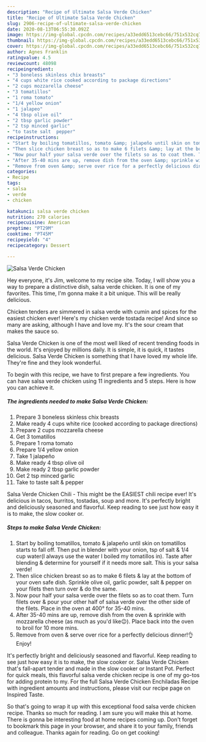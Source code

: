 ```yaml
---
description: "Recipe of Ultimate Salsa Verde Chicken"
title: "Recipe of Ultimate Salsa Verde Chicken"
slug: 2906-recipe-of-ultimate-salsa-verde-chicken
date: 2020-08-13T06:55:30.092Z
image: https://img-global.cpcdn.com/recipes/a33edd6513cebc66/751x532cq70/salsa-verde-chicken-recipe-main-photo.jpg
thumbnail: https://img-global.cpcdn.com/recipes/a33edd6513cebc66/751x532cq70/salsa-verde-chicken-recipe-main-photo.jpg
cover: https://img-global.cpcdn.com/recipes/a33edd6513cebc66/751x532cq70/salsa-verde-chicken-recipe-main-photo.jpg
author: Agnes Franklin
ratingvalue: 4.5
reviewcount: 48098
recipeingredient:
- "3 boneless skinless chix breasts"
- "4 cups white rice cooked according to package directions"
- "2 cups mozzarella cheese"
- "3 tomatillos"
- "1 roma tomato"
- "1/4 yellow onion"
- "1 jalapeo"
- "4 tbsp olive oil"
- "2 tbsp garlic powder"
- "2 tsp minced garlic"
- "to taste salt  pepper"
recipeinstructions:
- "Start by boiling tomatillos, tomato &amp; jalapeño until skin on tomatillos starts to fall off. Then put in blender with your onion, tsp of salt &amp; 1/4 cup water(I always use the water I boiled my tomatillos in). Taste after blending &amp; determine for yourself if it needs more salt. This is your salsa verde!"
- "Then slice chicken breast so as to make 6 filets &amp; lay at the bottom of your oven safe dish. Sprinkle olive oil, garlic powder, salt &amp; pepper on your filets then turn over &amp; do the same."
- "Now pour half your salsa verde over the filets so as to coat them. Turn filets over &amp; pour your other half of salsa verde over the other side of the filets. Place in the oven at 400° for 35-40 mins."
- "After 35-40 mins are up, remove dish from the oven &amp; sprinkle with mozzarella cheese (as much as you&#39;d like😉). Place back into the oven to broil for 10 more mins."
- "Remove from oven &amp; serve over rice for a perfectly delicious dinner!👌Enjoy!"
categories:
- Recipe
tags:
- salsa
- verde
- chicken

katakunci: salsa verde chicken 
nutrition: 270 calories
recipecuisine: American
preptime: "PT29M"
cooktime: "PT45M"
recipeyield: "4"
recipecategory: Dessert

---
```



![Salsa Verde Chicken](https://img-global.cpcdn.com/recipes/a33edd6513cebc66/751x532cq70/salsa-verde-chicken-recipe-main-photo.jpg)

Hey everyone, it's Jim, welcome to my recipe site. Today, I will show you a way to prepare a distinctive dish, salsa verde chicken. It is one of my favorites. This time, I'm gonna make it a bit unique. This will be really delicious.

Chicken tenders are simmered in salsa verde with cumin and spices for the easiest chicken ever! Here&#39;s my chicken verde tostada recipe! And since so many are asking, although I have and love my. It&#39;s the sour cream that makes the sauce so.

Salsa Verde Chicken is one of the most well liked of recent trending foods in the world. It's enjoyed by millions daily. It is simple, it is quick, it tastes delicious. Salsa Verde Chicken is something that I have loved my whole life. They're fine and they look wonderful.


To begin with this recipe, we have to first prepare a few ingredients. You can have salsa verde chicken using 11 ingredients and 5 steps. Here is how you can achieve it.

<!--inarticleads1-->

##### The ingredients needed to make Salsa Verde Chicken:

1. Prepare 3 boneless skinless chix breasts
1. Make ready 4 cups white rice (cooked according to package directions)
1. Prepare 2 cups mozzarella cheese
1. Get 3 tomatillos
1. Prepare 1 roma tomato
1. Prepare 1/4 yellow onion
1. Take 1 jalapeño
1. Make ready 4 tbsp olive oil
1. Make ready 2 tbsp garlic powder
1. Get 2 tsp minced garlic
1. Take to taste salt &amp; pepper


Salsa Verde Chicken Chili - This might be the EASIEST chili recipe ever! It&#39;s delicious in tacos, burritos, tostadas, soup and more. It&#39;s perfectly bright and deliciously seasoned and flavorful. Keep reading to see just how easy it is to make, the slow cooker or. 

<!--inarticleads2-->

##### Steps to make Salsa Verde Chicken:

1. Start by boiling tomatillos, tomato &amp; jalapeño until skin on tomatillos starts to fall off. Then put in blender with your onion, tsp of salt &amp; 1/4 cup water(I always use the water I boiled my tomatillos in). Taste after blending &amp; determine for yourself if it needs more salt. This is your salsa verde!
1. Then slice chicken breast so as to make 6 filets &amp; lay at the bottom of your oven safe dish. Sprinkle olive oil, garlic powder, salt &amp; pepper on your filets then turn over &amp; do the same.
1. Now pour half your salsa verde over the filets so as to coat them. Turn filets over &amp; pour your other half of salsa verde over the other side of the filets. Place in the oven at 400° for 35-40 mins.
1. After 35-40 mins are up, remove dish from the oven &amp; sprinkle with mozzarella cheese (as much as you&#39;d like😉). Place back into the oven to broil for 10 more mins.
1. Remove from oven &amp; serve over rice for a perfectly delicious dinner!👌Enjoy!


It&#39;s perfectly bright and deliciously seasoned and flavorful. Keep reading to see just how easy it is to make, the slow cooker or. Salsa Verde Chicken that&#39;s fall-apart tender and made in the slow cooker or Instant Pot. Perfect for quick meals, this flavorful salsa verde chicken recipe is one of my go-tos for adding protein to my. For the full Salsa Verde Chicken Enchiladas Recipe with ingredient amounts and instructions, please visit our recipe page on Inspired Taste. 

So that's going to wrap it up with this exceptional food salsa verde chicken recipe. Thanks so much for reading. I am sure you will make this at home. There is gonna be interesting food at home recipes coming up. Don't forget to bookmark this page in your browser, and share it to your family, friends and colleague. Thanks again for reading. Go on get cooking!
